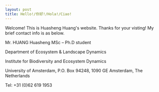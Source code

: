 ```yaml
---
layout: post
title: Hello!/你好!/Hola!/Ciao!
---
```



Welcome! This is Huasheng Huang's website. Thanks for your visting! My brief contact info is as below.



Mr. HUANG Huasheng MSc – Ph.D student	

Department of Ecosystem & Landscape Dynamics

Institute for Biodiversity and Ecosystem Dynamics

University of Amsterdam, P.O. Box 94248, 1090 GE Amsterdam, The Netherlands

Tel: +31 (0)62 619 1953	
